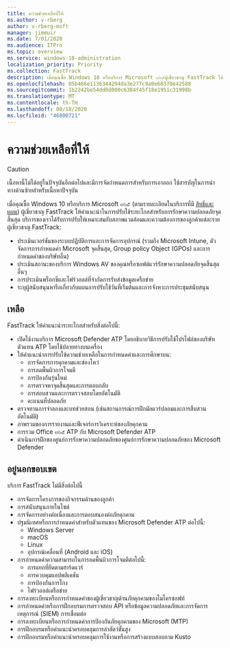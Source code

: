 ```yaml
---
title: ความช่วยเหลือที่ให้
ms.author: v-rberg
author: v-rberg-msft
manager: jimmuir
ms.date: 7/01/2020
ms.audience: ITPro
ms.topic: overview
ms.service: windows-10-administration
localization_priority: Priority
ms.collection: FastTrack
description: เมื่อคุณซื้อ Windows 10 หรือบริการ Microsoft ๓๖๕ผู้เชี่ยวชาญ FastTrack ให้คำแนะนำในการปรับใช้ระยะไกลสำหรับการรักษาความปลอดภัยจุดสิ้นสุด บริการของเราได้รับการปรับให้เหมาะสมกับสภาพแวดล้อมและความต้องการของลูกค้าแต่ละราย
ms.openlocfilehash: 05b466e1136344294da3e277c9a0e60370e42588
ms.sourcegitcommit: 1b2242be54dd0d000c6384f45f18e1951c31998b
ms.translationtype: MT
ms.contentlocale: th-TH
ms.lasthandoff: 08/18/2020
ms.locfileid: "46800721"
---
```

# <a name="assistance-offered"></a>ความช่วยเหลือที่ให้  

> [!CAUTION]
> เนื้อหานี้ไม่ได้อยู่ในปัจจุบันอีกต่อไปและมีการจัดกำหนดการสำหรับการเอาออก ใช้สารบัญในการนำทางด้านซ้ายสำหรับเนื้อหาปัจจุบัน

เมื่อคุณซื้อ Windows 10 หรือบริการ Microsoft ๓๖๕ (ตามรายละเอียดในบริการที่มี [สิทธิ์และแผน](M365-eligible-services-and-plans.md)) ผู้เชี่ยวชาญ FastTrack ให้คำแนะนำในการปรับใช้ระยะไกลสำหรับการรักษาความปลอดภัยจุดสิ้นสุด บริการของเราได้รับการปรับให้เหมาะสมกับสภาพแวดล้อมและความต้องการของลูกค้าแต่ละราย ผู้เชี่ยวชาญ FastTrack:
- ประเมินเวอร์ชันของระบบปฏิบัติการและการจัดการอุปกรณ์ (รวมถึง Microsoft Intune, ตัวจัดการการกำหนดค่า Microsoft จุดสิ้นสุด, Group policy Object (GPOs) และการกำหนดค่าของบริษัทอื่น)
- ประเมินสถานะของบริการ Windows AV ของคุณหรือซอฟต์แวร์รักษาความปลอดภัยจุดสิ้นสุดอื่นๆ
- การประเมินพร็อกซีและไฟร์วอลล์ที่จำกัดการรับส่งข้อมูลเครือข่าย
- ระบุผู้สนับสนุนหารือเกี่ยวกับแผนการปรับใช้วันที่เริ่มต้นและการจังหวะการประชุมสนับสนุน

## <a name="assistance"></a>เหลือ

FastTrack ให้คำแนะนำระยะไกลสำหรับสิ่งต่อไปนี้:
- เปิดใช้งานบริการ Microsoft Defender ATP โดยอธิบายวิธีการปรับใช้โปรไฟล์ของบริษัทตัวแทน ATP โดยใช้ปลายทางบนเครื่อง
- ให้คำแนะนำการปรับใช้ความช่วยเหลือในการกำหนดค่าและการศึกษาบน:
    - การจัดการการคุกคามและช่องโหว่
    - การลดพื้นผิวการโจมตี
    - การป้องกันรุ่นใหม่
    - การตรวจหาจุดสิ้นสุดและการตอบกลับ
    - การสอบสวนและการตรวจสอบโดยอัตโนมัติ
    - คะแนนที่ปลอดภัย
- ตรวจทานการจำลองและบทช่วยสอน (เช่นสถานการณ์การฝึกมัลแวร์ปลอมและการสืบสวนอัตโนมัติ)
- ภาพรวมของการรายงานและฟีเจอร์การวิเคราะห์ของภัยคุกคาม
- การรวม Office ๓๖๕ ATP กับ Microsoft Defender ATP
- ดำเนินการฝึกของศูนย์การรักษาความปลอดภัยของศูนย์การรักษาความปลอดภัยของ Microsoft Defender

## <a name="out-of-scope"></a>อยู่นอกขอบเขต

บริการ FastTrack ไม่มีสิ่งต่อไปนี้
- การจัดการโครงการของกิจกรรมด้านของลูกค้า
- การสนับสนุนภายในไซต์
- การจัดการอย่างต่อเนื่องและการตอบสนองต่อภัยคุกคาม
- ปฐมนิเทศหรือการกำหนดค่าสำหรับตัวแทนของ Microsoft Defender ATP ต่อไปนี้:
   - Windows Server
   - macOS
   - Linux
   - อุปกรณ์เคลื่อนที่ (Android และ iOS)
- การกำหนดค่าความสามารถในการลดพื้นผิวการโจมตีต่อไปนี้:
    - การแยกที่ยึดตามฮาร์ดแวร์
    - การควบคุมแอปพลิเคชัน
    - การป้องกันการโกง
    - ไฟร์วอลล์เครือข่าย
- การลงทะเบียนหรือการกำหนดค่าของผู้เชี่ยวชาญด้านภัยคุกคามของไมโครซอฟท์
- การกำหนดค่าหรือการฝึกอบรมการตรวจสอบ API หรือข้อมูลความปลอดภัยและการจัดการเหตุการณ์ (SIEM) การเชื่อมต่อ
- การลงทะเบียนหรือการกำหนดค่าการป้องกันภัยคุกคามของ Microsoft (MTP)
- การฝึกอบรมหรือคำแนะนำครอบคลุมการล่าสัตว์ขั้นสูง
- การฝึกอบรมหรือคำแนะนำครอบคลุมการใช้งานหรือการสร้างแบบสอบถาม Kusto
